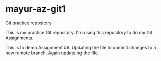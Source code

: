 # mayur-az-git1
Git practice repository

This is my practice Git repository.
I'm using this repository to do my Git Assignments.

This is to demo Assignment #6.
Updating the file to commit changes to a new remote branch.
Again updateing the file.